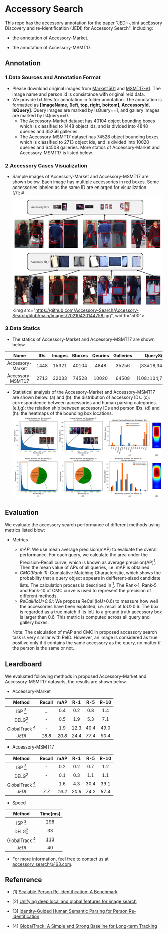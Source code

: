 # Accessory Search

This repo has the accessory annotation for the paper "JEDI: Joint accEssory Discovery and re-Identification (JEDI) for Accessory Search". Including:

* the annotation of Accessory-Market.

* the annotation of Accessory-MSMT17.

## Annotation

### 1.Data Sources and Annotation Format
* Please download original images from [Market1501](http://zheng-lab.cecs.anu.edu.au/Project/project_reid.html) and [MSMT17-V1](https://arxiv.org/pdf/1711.08565v2.pdf). The image name and person id is consistance with original reid data. 
* We provide txt files for annotation in folder annotation. The annotation is formatted as **[ImageName, [left, top, right, bottom], AccessoryId, IsQuery]**. Query images are marked by IsQuery==1, and gallery images are marked by IsQuery==0.     
  * The Accessory-Market dataset has 40104 object bounding boxes which is classified to 1448 object ids, and is divided into 4848 queries and 35256 galleries.  
  * The Accessory-MSMT17 dataset has 74528 object bounding boxes which is classified to 2713 object ids, and is divided into 10020 queries and 64508 galleries.
  More statics of Accessory-Market and Accessory-MSMT17 is listed below.

### 2.Accessory Cases Visualization
* Sample images of Accessory-Market and Accessory-MSMT17 are shown below. Each image has multiple accessories in red boxes. Some accessories labeled as the same ID are enlarged for visualization.  
[//]: # ![cases_visualization](https://github.com/Accessory-Search/Accessory-Search/blob/main/Images/20210420144758.jpg)
<img src="https://github.com/Accessory-Search/Accessory-Search/blob/main/Images/20210420144758.jpg", width="500">

### 3.Data Statics

* The statics of Accessory-Market and Accessory-MSMT17 are shown below. 

| Name             | IDs  | Images | Bboxes | Qeuries | Galleries |QuerySize           |
| :--:             | :--: | :--:   | :--:   | :--:    | :--:      |:--:                |
| Accessory-Market | 1448 | 15321  | 40104  | 4848    |   35256   |[33&plusmn;18,34&plusmn;15]   | 
| Accessory-MSMT17 | 2713 | 32033  | 74528  | 10020   |   64508   |[108&plusmn;104,77&plusmn;65] |

* Statistical analysis of the Accessory-Market and Accessory-MSMT17 are shown below. (a) and (b): the distribution of accessory IDs. (c): correspondence between accessories and human parsing categories. (e,f,g): the relation ship between accessory IDs and person IDs. (d) and (h): the heatmaps of the bounding box locations.
![dataset_distribution](https://github.com/Accessory-Search/Accessory-Search/blob/main/Images/datacurve1.jpg)


## Evaluation
We evaluate the accessory search performance of different methods using metrics listed blow:

* Metrics   
    * *mAP*: We use mean average precision(mAP) to evaluate the overall performance. For each query, we calculate the area under the Precision-Recall curve, which is known as average precision(AP)[<sup>1<sup>](#refer-anchor-1). Then the mean value of APs of all queries, i.e. mAP is obtained.
    * *CMC(Rank-1)*: Cumulative Matching Characteristic, which shows the probability that a query object appears in deifferent-sized candidate lists. The calculation process is described in [<sup>1<sup>](#refer-anchor-1). The Rank-1, Rank-5 and Rank-10 of CMC curve is used to represent the precision of different methods.   
    * *ReCall(IoU>0.6)*: We propose ReCall(IoU>0.6) to measure how well the accessories have been exploited, i.e. recall at IoU>0.6. The box is regarded as a true match if its IoU to a ground truth accessory box is larger than 0.6. This metric is computed across all query and gallery boxes.

    Note: The calculation of mAP and CMC in proposed accessory search task is very similar with ReID. However, an image is considered as true positive only if it contains the same accessory as the query, no matter if the person is the same or not.
 

## Leardboard

We evaluated following methods in proposed Accessory-Market and Accessory-MSMT17 datasets, the results are shown below.

* Accessory-Market

| Method | Recall | mAP | R-1 | R-5 | R-10 |
| :--:   | :--:   | :--:| :--:| :--:| :--: |
| ISP [<sup>3<sup>](#refer-anchor-3)    |    _    |   0.4  |  0.2   |   0.8  |   1.4   |
| DELG[<sup>2<sup>](#refer-anchor-2)   |    -   | 0.5    |  1.9   |   5.3  |   7.1   |
| GlobalTrack [<sup>4<sup>](#refer-anchor-4) | -   |   1.9  |   12.3  |   40.4  |  49.0    |
| *JEDI*   |     *18.8*   |  *20.8*  |   *24.4*  |  *77.4*   |   *90.4*   |

* Accessory-MSMT17

| Method | Recall | mAP | R-1 | R-5 | R-10 |
| :--:   | :--:   | :--:| :--:| :--:| :--: |
| ISP [<sup>3<sup>](#refer-anchor-3)    |   -     |  0.2   |   0.2  |  0.7   |  1.2    |
| DELG[<sup>2<sup>](#refer-anchor-2)   |    -    |  0.1   |   0.3  |  1.1   |  1.1    |
| GlobalTrack [<sup>4<sup>](#refer-anchor-4) | -  |   1.6  |  4.3   |  30.4   |  39.1    |
| *JEDI*   |    *7.7*    |  *16.2*   |  *20.6*   |  *74.2*   |  *87.4*    |


* Speed

| Method | Time(ms) | 
| :--:   | :--:   |
| ISP [<sup>3<sup>](#refer-anchor-3)    |   298     |  
| DELG[<sup>2<sup>](#refer-anchor-2)   |   33    |  
| GlobalTrack [<sup>4<sup>](#refer-anchor-4) | 113  |   
| *JEDI*   |    40    |


* For more information, feel free to contact us at accessory_search@163.com. 


## Refenrence
<div id="refer-anchor-1"></div>

- [1] [Scalable Person Re-identification: A Benchmark](https://www.cv-foundation.org/openaccess/content_iccv_2015/papers/Zheng_Scalable_Person_Re-Identification_ICCV_2015_paper.pdf) 

<div id="refer-anchor-2"></div>

- [2] [Unifying deep local and global features for image search](https://arxiv.org/pdf/2001.05027.pdf)

<div id="refer-anchor-3"></div>

- [3] [Identity-Guided Human Semantic Parsing for Person Re-Identification](https://arxiv.org/pdf/2007.13467.pdf)

<div id="refer-anchor-4"></div>

- [4] [GlobalTrack: A Simple and Strong Baseline for Long-term Tracking](https://arxiv.org/pdf/1912.08531.pdf)
